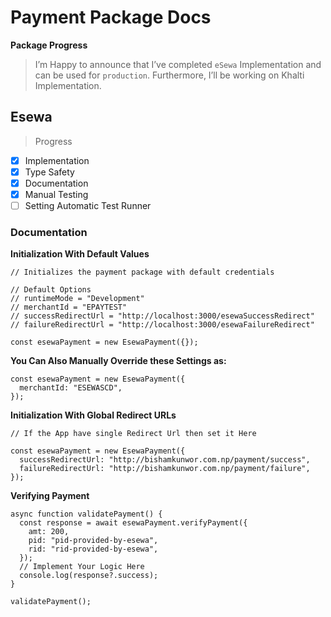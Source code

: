 # Payment Package Docs

**Package Progress**

> I’m Happy to announce that I’ve completed `eSewa` Implementation and can be used for `production`. Furthermore, I’ll be working on Khalti Implementation.
> 

## Esewa

> Progress
> 
- [x]  Implementation
- [x]  Type Safety
- [x]  Documentation
- [x]  Manual Testing
- [ ]  Setting Automatic Test Runner

### **Documentation**

**Initialization With Default Values**

```tsx
// Initializes the payment package with default credentials

// Default Options
// runtimeMode = "Development"
// merchantId = "EPAYTEST"
// successRedirectUrl = "http://localhost:3000/esewaSuccessRedirect"
// failureRedirectUrl = "http://localhost:3000/esewaFailureRedirect"

const esewaPayment = new EsewaPayment({});
```

**You Can Also Manually Override these Settings as:**

```tsx
const esewaPayment = new EsewaPayment({
  merchantId: "ESEWASCD",
});
```

**Initialization With Global Redirect URLs**

```tsx
// If the App have single Redirect Url then set it Here

const esewaPayment = new EsewaPayment({
  successRedirectUrl: "http://bishamkunwor.com.np/payment/success",
  failureRedirectUrl: "http://bishamkunwor.com.np/payment/failure",
});
```

**Verifying Payment**

```tsx
async function validatePayment() {
  const response = await esewaPayment.verifyPayment({
    amt: 200,
    pid: "pid-provided-by-esewa",
    rid: "rid-provided-by-esewa",
  });
  // Implement Your Logic Here
  console.log(response?.success);
}

validatePayment();
```